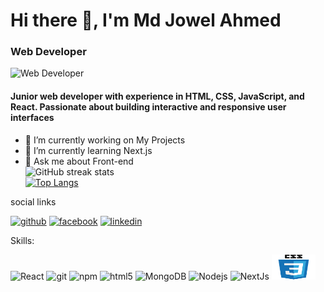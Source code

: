 # Hi there 👋,  I'm Md Jowel Ahmed
### Web Developer
![Web Developer](https://i.ibb.co.com/bFcjwFZ/Blue-Modern-Photo-Technology-github-Banner.png)

#### Junior web developer with experience in HTML, CSS, JavaScript, and React. Passionate about building interactive and responsive user interfaces

- 🔭 I’m currently working on My Projects 
- 🌱 I’m currently learning Next.js 
- 💬 Ask me about Front-end  
![GitHub streak stats](https://streak-stats.demolab.com/?user=MdJowelAhmed)  
[![Top Langs](https://github-readme-stats.vercel.app/api/top-langs/?username=MdJowelAhmed)](https://github.com/anuraghazra/github-readme-stats)


social links

  [<img src='https://cdn.jsdelivr.net/npm/simple-icons@3.0.1/icons/github.svg' alt='github' height='72'>](https://github.com/MdJowelAhmed)  [<img src='https://cdn.jsdelivr.net/npm/simple-icons@3.0.1/icons/facebook.svg' alt='facebook' height='72'>](https://www.facebook.com/https://web.facebook.com/mdjowelahmed.sarker/) 
  [<img src='https://cdn.jsdelivr.net/npm/simple-icons@3.0.1/icons/linkedin.svg' alt='linkedin' height='72'>](www.linkedin.com/in/md-jowel-ahmed20)  


Skills: 
<p>
  <img alt="React" src="https://img.shields.io/badge/-React-45b8d8?style=flat-square&logo=react&logoColor=white" width="70" height="40" margin-right="10"/>
  <img alt="git" src="https://img.shields.io/badge/-Git-F05032?style=flat-square&logo=git&logoColor=white" width="70" height="40" margin-right="10"/>
  <img alt="npm" src="https://img.shields.io/badge/-NPM-CB3837?style=flat-square&logo=npm&logoColor=white" width="70" height="40" margin-right="10"/>
  <img alt="html5" src="https://img.shields.io/badge/-HTML5-E34F26?style=flat-square&logo=html5&logoColor=white" width="70" height="40"/>
  <img alt="MongoDB" src="https://img.shields.io/badge/-MongoDB-13aa52?style=flat-square&logo=mongodb&logoColor=white" width="70" height="40"/>
  <img alt="Nodejs" src="https://img.shields.io/badge/-Nodejs-43853d?style=flat-square&logo=Node.js&logoColor=white" width="70" height="40"/>
  <img alt="NextJs" src="https://img.shields.io/badge/-NestJs-ea2845?style=flat-square&logo=nestjs&logoColor=white" width="70" height="40"/>
  <img src="https://raw.githubusercontent.com/devicons/devicon/master/icons/css3/css3-original-wordmark.svg" alt="css3" width="70" height="40" />
</p>
